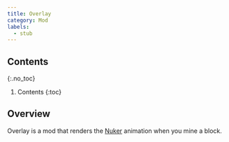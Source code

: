 ```yaml
---
title: Overlay
category: Mod
labels:
  - stub
---
```

## Contents
{:.no_toc}
1. Contents
{:toc}

## Overview
Overlay is a mod that renders the [Nuker](/wiki/Mods/Nuker/) animation when you mine a block.
